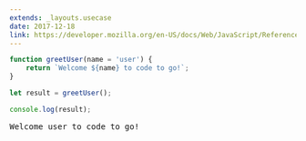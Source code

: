 ```yaml
---
extends: _layouts.usecase
date: 2017-12-18
link: https://developer.mozilla.org/en-US/docs/Web/JavaScript/Reference/Functions/Default_parameters
---
```



```javascript
function greetUser(name = 'user') {
    return `Welcome ${name} to code to go!`;
}

let result = greetUser();

console.log(result);
```
<pre class="output">Welcome user to code to go!</pre>
